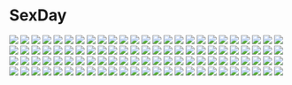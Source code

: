 # SexDay
![](https://konachan.com/jpeg/5d61536e7b89bcf6f4c98206683da347/Konachan.com%20-%20290987%202girls%20aconitea%20bed%20black_hair%20cunnilingus%20game_cg%20gray_hair%20il_shi%20koichi_ai%20long_hair%20navel%20nude%20pussy%20shirt_lift%20short_hair%20uncensored%20yuri.jpg)
![](https://konachan.com/jpeg/179c8f1eeeb3bf40567279104d4a05cd/Konachan.com%20-%20269765%20bike_shorts%20blonde_hair%20blue_eyes%20breasts%20erect_nipples%20gloves%20gradient%20headband%20horns%20loli%20myr_%28p%26d%29%20short_hair%20shorts%20tail%20waifu2x%20watermark.jpg)
![](https://konachan.com/image/5e40f3e5c525f89229d89ce7147a6e1f/Konachan.com%20-%2012627%20elfk%20kokubunji_koyori%20nurse_witch_komugi-chan.jpg)
![](https://konachan.com/image/026e4f81fe6e2ab880e187e2099b787c/Konachan.com%20-%2093797%20black_hair%20brown_eyes%20k-on%21%20long_hair%20nakano_azusa%20school_uniform.jpg)
![](https://konachan.com/jpeg/03e73781ff8a32d5c0382174e2383ce1/Konachan.com%20-%20293398%20censored%20fellatio%20game_cg%20mizuryuu_kei%20orc_soft%20souma_kurumi%20teisoukannen_zero_yariman_kazoku_to_hame_kurui_natsuyasumi.jpg)
![](https://konachan.com/jpeg/d083d014898b83ca32e195ad45f4d348/Konachan.com%20-%20249109%206u_%28eternal_land%29%20bikini%20blue%20blue_hair%20long_hair%20love_live%21_school_idol_project%20sonoda_umi%20swimsuit%20wink%20wristwear%20yellow_eyes.jpg)
![](https://konachan.com/jpeg/0a59c2569d600d7494d8b537d5788c93/Konachan.com%20-%20223520%202girls%20blonde_hair%20blush%20ere_%282516325%29%20flowers%20gothic_wa_mahou_otome%20green_eyes%20japanese_clothes%20short_hair%20skirt%20thighhighs%20yukata.jpg)
![](https://konachan.com/image/020d4270520292cde4106ee55dd237ea/Konachan.com%20-%20232942%20animated%20blush%20breasts%20censored%20game_cg%20long_hair%20nipples%20no_bra%20nopan%20open_shirt%20penis%20pink_hair%20purple_eyes%20pussy%20sayori%20sex%20smile%20spread_legs.gif)
![](https://konachan.com/image/7f0295a14eff64427d4bf66d3058491d/Konachan.com%20-%20117980%20blonde_hair%20breasts%20censored%20game_cg%20janice_claire%20nipples%20penis%20pussy%20sex%20short_hair%20wet%20wrestle_angels.jpg)
![](https://konachan.com/image/620d8921751148b6e7f6d78e7703157a/Konachan.com%20-%20174617%20alice_1218%20green_eyes%20green_hair%20hatsune_miku%20long_hair%20skirt%20thighhighs%20tie%20twintails%20vocaloid%20white.jpg)
![](https://konachan.com/image/4850589a3b3c40cc8ce956e0f6b29299/Konachan.com%20-%2031992%20ass%20bed%20blush%20brown_hair%20censored%20favorite%20game_cg%20happy_margaret%21%20kokonoka%20long_hair%20penis%20sakura_mao%20sex.jpg)
![](https://konachan.com/jpeg/e2134fa659c13d20891a3e8f056ad5d7/Konachan.com%20-%2020709%20black%20eclair%20gotoh_keiji%20kiddy_grade%20lumiere.jpg)
![](https://konachan.com/image/a2f638c3c7a800570750a8f65a850fc0/Konachan.com%20-%20165127%20animal%20cat%20christmas%20elbow_gloves%20erect_nipples%20gloves%20green_hair%20hiro_%28725611%29%20original%20red_eyes%20thighhighs%20underwear%20wink.jpg)
![](https://konachan.com/image/722884c4f0425c88fdc459775e08d5ca/Konachan.com%20-%2053831%20akiyama_mio%20hirasawa_yui%20k-on%21%20kotobuki_tsumugi%20tainaka_ritsu.jpg)
![](https://konachan.com/image/a3d3e690efe98541c4ead8b617e76098/Konachan.com%20-%20174799%202girls%20hat%20headband%20japanese_clothes%20kiss%20konpaku_youmu%20myon%20pink_hair%20saigyouji_yuyuko%20seeker%20short_hair%20touhou%20white_hair%20winter.jpg)
![](https://konachan.com/image/82a3c2ef5869c29d1c3719d2c2663232/Konachan.com%20-%2089418%20clouds%20dark%20jq%20landscape%20moon%20scenic%20signed%20water.jpg)
![](https://konachan.com/image/242807f6a608b6a2a9a33ff50032dd67/Konachan.com%20-%20173663%20blonde_hair%20chain%20horns%20ibuki_notsu%20ibuki_suika%20long_hair%20shackles%20touhou%20twintails%20wristwear%20yellow_eyes.jpg)
![](https://konachan.com/image/0cd864f93229290fd08e95d166b3d1a3/Konachan.com%20-%206722%20fate_testarossa%20mahou_shoujo_lyrical_nanoha%20mahou_shoujo_lyrical_nanoha_strikers.jpg)
![](https://konachan.com/image/ba7be3fb1f5deca17cca5d58c5854eaa/Konachan.com%20-%20284032%20aircraft%20airship%20bodysuit%20breasts%20building%20city%20clouds%20dark_skin%20dress%20gloves%20loli%20necklace%20original%20ponytail%20red_hair%20shade%20shorts%20signed%20stairs%20tree.jpg)
![](https://konachan.com/jpeg/dd1fc3da3741ade9979df7b78e854327/Konachan.com%20-%20277813%20breasts%20nipples%20ono_itaru%20original%20panties%20pantyhose%20pubic_hair%20shirt_lift%20underwear.jpg)
![](https://konachan.com/image/5c34a66d079f89ebfca9832645291572/Konachan.com%20-%2059256%203d%20final_fantasy%20final_fantasy_xiii%20lightning_farron.jpg)
![](https://konachan.com/image/47a0449e6b6afe73c8b15f16ba7cf025/Konachan.com%20-%2062742%20ikkitousen%20school_uniform%20sonsaku_hakufu.jpg)
![](https://konachan.com/image/29532fdddf00a70f20aab4bbbe52fe2e/Konachan.com%20-%2044272%20aria%20blue%20mizunashi_akari%20silhouette.jpg)
![](https://konachan.com/image/c9d870afb8e5485fc621b6dd7d236b2c/Konachan.com%20-%20290581%20anus%20bikini%20bikini_top%20blush%20chain%20hoodie%20long_hair%20navel%20nipples%20open_shirt%20pussy%20red_eyes%20rogia%20swimsuit%20thighhighs%20twintails%20uncensored%20white_hair.jpg)
![](https://konachan.com/image/09fa6ace011c3cd3119e25de9e48d448/Konachan.com%20-%2015926%20aino_minako%20ass%20bow%20breast_grab%20breasts%20cleavage%20group%20hino_rei%20kino_makoto%20leotard%20mizuno_ami%20ponytail%20sailor_mars%20sailor_moon%20shoujo_ai%20twintails.jpg)
![](https://konachan.com/jpeg/2453bb88a602f7fd757535668bf8197f/Konachan.com%20-%20191188%202girls%20angel%20original%20tidsean%20white%20wings.jpg)
![](https://konachan.com/image/21250ad4f6f2ad9f497df5bca2e57547/Konachan.com%20-%20278590%20aliasing%20blonde_hair%20blue%20bow%20braids%20breasts%20choker%20cleavage%20darkmuleth%20dress%20drink%20navel%20saber%20saber_alter%20short_hair%20thighhighs%20yellow_eyes.jpg)
![](https://konachan.com/image/2c9513aa2eb885b01f702b1fa303d037/Konachan.com%20-%20157375%20glasses%20gloves%20goggles%20green_eyes%20green_hair%20gumi%20hat%20instrument%20microphone%20sevten_%28ashkeroth%29%20vocaloid.jpg)
![](https://konachan.com/image/ff68530d57aeaeddb3dfeeb3299414f8/Konachan.com%20-%20262797%20car%20cherry_blossoms%20drink%20flowers%20kneehighs%20male%20original%20petals%20school_uniform%20taka_%28tsmix%29.jpg)
![](https://konachan.com/jpeg/0c45787d4404beb4b684d1387e12b4a6/Konachan.com%20-%20301744%20akai_haato%20blonde_hair%20blue_eyes%20breasts%20cleavage%20dress%20garter%20hololive%20kuria_%28clear_trip_second%29%20long_hair.jpg)
![](https://konachan.com/jpeg/d5a6beacfe48443a3aaf78e803e58d56/Konachan.com%20-%20180670%20ass%20brown_hair%20clouds%20hisui-hitomi%20long_hair%20original%20pink_eyes%20sky%20thighhighs.jpg)
![](https://konachan.com/jpeg/dfa946c3d146715c499e416c2d2ad0d4/Konachan.com%20-%20151717%20chloe_meltrum%20game_cg%20ryuuyoku_no_melodia%20tenmaso%20whirlpool.jpg)
![](https://konachan.com/jpeg/cffa4ab2d54073185fc8c602b846c35d/Konachan.com%20-%2091170%20christmas%20crossover%20hiiragi_noa%20kawashima_ami%20mm%21%20toradora.jpg)
![](https://konachan.com/jpeg/23b3aac85fb83995b3fc2656a3b3b7b0/Konachan.com%20-%20177555%20blue_hair%20choker%20dress%20hatsune_miku%20headdress%20lolita_fashion%20long_hair%20meggy0939%20thighhighs%20twintails%20vocaloid.jpg)
![](https://konachan.com/image/f128943a83e58e48d475a922117eeb8d/Konachan.com%20-%2099207%20ass%20eyepatch%20gun%20infinite_stratos%20laura_bodewig%20nopan%20nyami%20red_eyes%20weapon.jpg)
![](https://konachan.com/image/4c74d424cff5bb4ad932078099bb9c41/Konachan.com%20-%20174067%20anthropomorphism%20black_eyes%20black_hair%20clouds%20dress%20gloves%20halo%20kantai_collection%20mocha%20short_hair%20spear%20tatsuta_%28kancolle%29%20water%20weapon.jpg)
![](https://konachan.com/image/98796ee6127cee787804d26050ba334a/Konachan.com%20-%20271658%20blush%20chinomaron%20dress%20emilia_%28re%3Azero%29%20flowers%20long_hair%20petals%20purple_eyes%20re%3Azero_kara_hajimeru_isekai_seikatsu%20ribbons%20rose%20white_hair.jpg)
![](https://konachan.com/image/2593a24a2b9659159afb42ece4f965e2/Konachan.com%20-%2016037%20tagme.jpg)
![](https://konachan.com/image/918a153ecc241c5c74713733a2c83b1e/Konachan.com%20-%20208073%20aqua_eyes%20breasts%20candy%20cropped%20food%20fruit%20lollipop%20nipples%20popsicle%20purple_hair%20sakimichan%20stocking_%28character%29%20watermelon.jpg)
![](https://konachan.com/jpeg/512ddfd385643a51a8459a0c148d0c5d/Konachan.com%20-%20292079%20black_hair%20cherry_blossoms%20flowers%20long_hair%20original%20petals%20purple_eyes%20school_uniform%20skirt%20water%20yuzua.jpg)
![](https://konachan.com/jpeg/7094fdb8cfd41f2d2699954175bf0942/Konachan.com%20-%20287985%20blush%20bra%20breasts%20cameltoe%20cleavage%20drink%20food%20fruit%20gray_hair%20long_hair%20navel%20original%20panties%20purple_eyes%20thighhighs%20underwear%20yoshida_iyo.jpg)
![](https://konachan.com/jpeg/ebfc7253f293d90c92fcbbd8c6a1bf94/Konachan.com%20-%2093066%20animal_ears%20hat%20inubashiri_momiji%20katana%20pop_%28lovelikepop%29%20sword%20tail%20touhou%20weapon%20white%20wolfgirl.jpg)
![](https://konachan.com/image/5213e1ab6ef451d2b8d78c6a2c2b75e0/Konachan.com%20-%2044455%20blue_eyes%20blush%20nanao_naru%20purple_hair%20ribbons%20school_uniform%20teddy_bear%20valentine.jpg)
![](https://konachan.com/jpeg/856a15b0e6eda9c3cd92014a2c41c133/Konachan.com%20-%20253595%202girls%20animal%20bat%20blonde_hair%20building%20dress%20long_hair%20moon%20night%20purple_hair%20red_eyes%20ribbons%20short_hair%20skirt%20sky%20touhou%20tree%20vampire%20wings.jpg)
![](https://konachan.com/image/738c1f573e789fd0d76cdc9d805a6564/Konachan.com%20-%20188855%202girls%20aconitea%20bed%20black_hair%20blush%20doll%20eyepatch%20gray_hair%20headband%20hug%20long_hair%20navel%20panties%20pantyhose%20shoujo_ai%20sleeping%20underwear%20white_hair.jpg)
![](https://konachan.com/image/5f3e1ee21697cd6aa7273a03a9e3f92a/Konachan.com%20-%2063949%20blush%20cameltoe%20favorite%20game_cg%20hoshizora_no_memoria%20nipples%20ototsu_yume%20panties%20shida_kazuhiro%20topless%20underwear.jpg)
![](https://konachan.com/jpeg/2d16cabd097d2717425edcc9fe847fe9/Konachan.com%20-%20122438%20akaikitsune%20butterfly%20fan%20hat%20japanese_clothes%20kimono%20petals%20pink_eyes%20pink_hair%20saigyouji_yuyuko%20short_hair%20touhou%20tree.jpg)
![](https://konachan.com/image/a5dfea0aee30c73d3382766cc57870f8/Konachan.com%20-%20221614%20ass%20blue_eyes%20blue_hair%20bondage%20edogawakid%20long_hair%20maid%20panties%20pink_hair%20puck%20red_eyes%20short_hair%20stockings%20thighhighs%20twins%20underwear%20white_hair.jpg)
![](https://konachan.com/image/93d408303960bc523e0817a85b2e6677/Konachan.com%20-%2089755%20animal%20butterfly%20cat%20dress%20japanese_clothes%20original%20red_eyes%20setona_%28daice%29%20thighhighs%20white_hair%20wings.jpg)
![](https://konachan.com/image/5391857a4d8195df3eefa931480abe09/Konachan.com%20-%20264282%20azur_lane%20black_hair%20blush%20bra%20breasts%20cleavage%20foxgirl%20hamo%20nipples%20panties%20pussy%20see_through%20spread_legs%20thighhighs%20underwear%20yellow_eyes.jpg)
![](https://konachan.com/jpeg/654c2a688a49ea838f197afcd87e08be/Konachan.com%20-%2098223%20animal%20blue_eyes%20blush%20dog%20game_cg%20harukazedori_ni_tomarigi_wo%20loli%20momotani_harune%20red_hair%20skirt%20tears%20tsurugi_hagane%20twintails.jpg)
![](https://konachan.com/jpeg/4bdd0459b2a698aed38241edf3b09d36/Konachan.com%20-%20294205%20blonde_hair%20clouds%20magic%20mamemochi%20moon%20red_eyes%20rumia%20shirt%20short_hair%20skirt%20sky%20touhou.jpg)
![](https://konachan.com/jpeg/831388c704dd7598f4b97584663308b1/Konachan.com%20-%20181482%20black_hair%20flowers_%28game%29%20game_cg%20innocent_grey%20long_hair%20school_uniform%20shirahane_suou%20socks%20sugina_miki.jpg)
![](https://konachan.com/jpeg/19ab4dc4e2028e6c308dcbc13487d0c8/Konachan.com%20-%20157517%20119%20animal%20book%20long_hair%20mage%20mouse%20patchouli_knowledge%20purple_hair%20touhou%20wand.jpg)
![](https://konachan.com/image/12057e91412843e90de4e9a7e053fbfc/Konachan.com%20-%20252005%202girls%20blue_eyes%20blue_hair%20glasses%20headband%20kaminaga_kouko%20long_hair%20newtype%20scan%20short_hair%20shuto_suzu%20tagme_%28artist%29%20twintails%20yellow_eyes.jpg)
![](https://konachan.com/jpeg/68de20c2051a348dcaddeb37a2e092c7/Konachan.com%20-%20301734%20dress%20gray_hair%20halo%20hoodie%20long_hair%20mechagirl%20original%20pantyhose%20signed%20sword%20tamarashi%20weapon%20wings.jpg)
![](https://konachan.com/image/71b96c2c18a2fe766d3232c9dffff6ec/Konachan.com%20-%20207163%20aqua_eyes%20blonde_hair%20bodysuit%20bondage%20boots%20cape%20celes_chere%20chain%20elbow_gloves%20final_fantasy%20gloves%20nagase_haruhito%20skintight%20thighhighs.jpg)
![](https://konachan.com/image/2214729ff24e3f1eeece4a215fa4947d/Konachan.com%20-%2076797%20angel_beats%21%20long_hair%20tachibana_kanade%20white_hair%20wings%20yellow_eyes.jpg)
![](https://konachan.com/jpeg/92d890506bf7faeb98b985edcd9c8466/Konachan.com%20-%20287409%20barefoot%20bath%20bathtub%20black_hair%20bra%20drink%20glasses%20leaves%20long_hair%20original%20phone%20red_eyes%20rubber_duck%20see_through%20skirt%20underwear%20water%20wet.jpg)
![](https://konachan.com/jpeg/23c9cdcae40a4f0e542ddd985ff8afb7/Konachan.com%20-%20105330%20gumi%20vocaloid.jpg)
![](https://konachan.com/jpeg/5bdd6554e02513e6aa5a8d42d0aeb98d/Konachan.com%20-%20294402%20animal_ears%20blonde_hair%20breasts%20catgirl%20cleavage%20garter_belt%20ia_%28ias1010%29%20long_hair%20maid%20original%20red_eyes%20short_hair%20tail%20thighhighs%20white_hair.jpg)
![](https://konachan.com/jpeg/8c6168d050cf017e54b84db69cffeea7/Konachan.com%20-%20150279%20food%20gray%20headphones%20long_hair%20original%20pocky%20red_hair%20sakura_hanpen%20scarf%20school_uniform%20skirt.jpg)
![](https://konachan.com/jpeg/835aa3e5efc05d665c42b57e845b2da8/Konachan.com%20-%20174447%20all_male%20kanbara_akihito%20kyoukai_no_kanata%20male%20nase_hiroomi%20scarf%20snow%20yukinokoe.jpg)
![](https://konachan.com/image/2fdad370999d5555e8faa766100cfe30/Konachan.com%20-%20239052%20aqua_eyes%20black_hair%20blonde_hair%20brown_eyes%20brown_hair%20fang%20headband%20katou_megumi%20long_hair%20pantyhose%20red_eyes%20short_hair%20skirt%20twintails.jpg)
![](https://konachan.com/image/0de54dec58423a6e4c92fe8bbc1aa21d/Konachan.com%20-%2066643%20japanese_clothes%20miko%20tagme.jpg)
![](https://konachan.com/image/59e111dc585a4633d6851b3930dc34c3/Konachan.com%20-%20278858%20aqua_eyes%20aqua_hair%20blush%20headband%20long_hair%20no_bra%20nopan%20pussy%20school_uniform%20skirt%20tagme_%28artist%29%20thighhighs%20torn_clothes%20uncensored%20white.jpg)
![](https://konachan.com/image/512ef7fda0fe5011c55a3c262206b368/Konachan.com%20-%2016152%20tagme.jpg)
![](https://konachan.com/image/8e370dc0c1ed080da93204f87ba92ad0/Konachan.com%20-%20185677%20elbow_gloves%20gloves%20halo%20jibril%20long_hair%20navel%20no_game_no_life%20pink_hair%20wings%20yonehara.jpg)
![](https://konachan.com/image/b1b4ab99134b8dd721a8ff907b894f84/Konachan.com%20-%2060522%20cantarella_%28vocaloid%29%20cendrillon_%28vocaloid%29%20hatsune_miku%20suzushiro%20vocaloid.jpg)
![](https://konachan.com/image/b00da0ae9867b42f7c75f7c9a207143e/Konachan.com%20-%20127578%20boku_wa_tomodachi_ga_sukunai%20hayama_eishi%20kashiwazaki_sena%20mikazuki_yozora.jpg)
![](https://konachan.com/image/56e207a9a76fd47f574f2844a5fb353c/Konachan.com%20-%2017600%20tsubasa_reservoir_chronicle.jpg)
![](https://konachan.com/image/354b19046c217cb99b074717f6656b2c/Konachan.com%20-%2094158%20gumi%20hinanosuke%20vocaloid.jpg)
![](https://konachan.com/image/8cda79d42c8216d8767373d78bf119e0/Konachan.com%20-%2012331%20artoria_pendragon_%28all%29%20fate_%28series%29%20fate_stay_night%20saber.jpg)
![](https://konachan.com/image/407dd694139c3a2a00ac35397b52e685/Konachan.com%20-%2080370%20black_rock_shooter%20chain%20gun%20kawai_makoto%20kuroi_mato%20long_hair%20twintails%20weapon.jpg)
![](https://konachan.com/image/b91f4c91968e59664a10b85e853f3cff/Konachan.com%20-%2059508%20erect_nipples%20hatsune_miku%20kagamine_len%20kagamine_rin%20kaito%20lots_of_laugh_%28vocaloid%29%20male%20meiko%20powhu%20vocaloid.jpg)
![](https://konachan.com/image/15605ddc1adc03ec229598beb035d9d6/Konachan.com%20-%20228629%20building%20car%20dress%20flowers%20guitar%20hat%20instrument%20kitsu%2B3%20leaves%20male%20mirror%20original%20scenic%20signed%20summer%20summer_dress%20sunflower.jpg)
![](https://konachan.com/image/a48890db11c9a32406bce17b0deb535c/Konachan.com%20-%20114630%20akemi_homura%20black_hair%20blue_eyes%20blue_hair%20kaname_madoka%20kyuubee%20miki_sayaka%20pink_eyes%20pink_hair%20purple_eyes%20red_eyes%20red_hair%20sakura_kyouko.jpg)
![](https://konachan.com/image/717d43cbdc47f7f5ef3c749fa11836a6/Konachan.com%20-%2079546%20kanna_bismarch%20marion_phauna%20matilda_matisse%20shaman_king%20yoh_asakura.jpg)
![](https://konachan.com/jpeg/b172d51f90bb9dbe0880bcf06cc408e3/Konachan.com%20-%20266352%20ball%20circus%20clouds%20game_cg%20kosaka_miyori%20mitsumomo_mamu%20orange_eyes%20ponytail%20purple_hair%20sky%20swimsuit%20tenpure%21%21%20water.jpg)
![](https://konachan.com/jpeg/5c9021aed2a5fc8db88dae4174395d15/Konachan.com%20-%2034528%20kitsu_chiri%20sayonara_zetsubou_sensei%20vector.jpg)
![](https://konachan.com/jpeg/5d97bdad7289130cdcab5e103818f258/Konachan.com%20-%20293699%20ass%20azur_lane%20bed%20bikini%20cameltoe%20close%20cropped%20gg-e%20goggles%20ponytail%20red_hair%20short_hair%20swimsuit%20thighhighs%20waifu2x%20yellow_eyes%20zara_%28azur_lane%29.jpg)
![](https://konachan.com/image/e08897bd76b12158e3b1f2a2702a617a/Konachan.com%20-%2062806%20bra%20nopan%20open_shirt%20ribbons%20school_uniform%20thighhighs%20underwear.jpg)
![](https://konachan.com/jpeg/0c5f1ba5ca2316deff61753c856be005/Konachan.com%20-%20126801%20animal_ears%20black_hair%20breasts%20catgirl%20fang%20nipples%20no_bra%20original%20panties%20rayn%20red_eyes%20short_hair%20tail%20thighhighs%20topless%20underwear.jpg)
![](https://konachan.com/jpeg/ee464cf257e82aadbd53a0f90f1cf9f9/Konachan.com%20-%20303080%20blue_eyes%20blue_hair%20blush%20book%20kasuga_ayumu_%28artist%29%20long_hair%20school_uniform%20signed%20skirt%20thighhighs%20watermark%20yukinoshita_yukino.jpg)
![](https://konachan.com/jpeg/760777abbddb79877e9524189f6d001f/Konachan.com%20-%20163582%202girls%20blonde_hair%20dress%20eyepatch%20green_hair%20hat%20ice_%26_choco%20kokonobi%20nanao_naru%20original%20pointed_ears%20school_swimsuit%20swimsuit%20underboob.jpg)
![](https://konachan.com/jpeg/c27ce93dfa877cc2c1ffa48f0f73119f/Konachan.com%20-%20179198%20aino_megumi%20happinesscharge_precure%21%20inoshishi%20oomori_yuuko%20precure%20sagara_seiji%20shirayuki_hime%20valentine.jpg)
![](https://konachan.com/jpeg/1a39c014a21ea5c3e7678aab4575375f/Konachan.com%20-%20128416%20blonde_hair%20blush%20long_hair%20monogatari_%28series%29%20nisemonogatari%20nude%20oshino_shinobu%20pointed_ears%20white%20wink%20yellow_eyes.jpg)
![](https://konachan.com/image/a1ae0d227ab75439ace77a5d4aa6b836/Konachan.com%20-%207256%20selendille_diana%20wiz_anniversary.jpg)
![](https://konachan.com/image/974c0420bc700603f60321a8d387fe98/Konachan.com%20-%2092979%20animal_ears%20blonde_hair%20blue_eyes%20bunny_ears%20bunnygirl%20hakurei_reimu%20inaba_tewi%20miko%20porurin%20red_eyes%20red_hair%20tagme%20tatara_kogasa%20touhou%20water.jpg)
![](https://konachan.com/jpeg/97bc13c901dfc1849d64921395631307/Konachan.com%20-%20195259%20blonde_hair%20blue_eyes%20game_cg%20g.i.b._girls_in_black%20otonashi_sorami%20rken%20school_uniform%20thighhighs%20whirlpool%20wink.jpg)
![](https://konachan.com/image/a3cdd2c86ec1282f68d016a221834b0c/Konachan.com%20-%2067579%20houjuu_nue%20tora_tooru%20touhou.jpg)
![](https://konachan.com/image/dd0c3ce3457e0c501565b1ac6f18a26c/Konachan.com%20-%20178653%202girls%20anthropomorphism%20bath%20breasts%20hayakawa_akari%20hyuuga_%28kancolle%29%20ise_%28kancolle%29%20kantai_collection%20nude%20onsen%20water.jpg)
![](https://konachan.com/image/7f5b9dcd5b3934e9b6ae490dd17ea1aa/Konachan.com%20-%20247519%20bodysuit%20fate_grand_order%20fate_%28series%29%20hc%20long_hair%20purple_hair%20red_eyes%20scathach_%28fate_grand_order%29%20skintight%20spear%20weapon.jpg)
![](https://konachan.com/image/3468caff776455714b6b79e9058cc345/Konachan.com%20-%20307341%20bbeedol%20blue_eyes%20blush%20braids%20flowers%20long_hair%20original%20purple_hair.jpg)
![](https://konachan.com/image/77d2291c80dc530479e6a9cee73316f9/Konachan.com%20-%20199749%20black_hair%20black_rock_shooter%20choker%20green_eyes%20horns%20long_hair%20magic%20skull%20takanashi_yomi.jpg)
![](https://konachan.com/image/97ee003bbee308bee2959a32f8d33b78/Konachan.com%20-%20115911%20bikini%20black_hair%20game_cg%20long_hair%20rajyo_setsura%20rasetsu%20red_eyes%20swimsuit%20vibrator.jpg)
![](https://konachan.com/image/e8ab419900a9d33c0854649fd531fc0b/Konachan.com%20-%2086347%20card_captor_sakura%20clamp%20kinomoto_sakura.jpg)
![](https://konachan.com/image/6d61e672728f5d1941fa0750d4f060b6/Konachan.com%20-%20136750%20alvin%20elise_lutas%20jude_mathis%20tales_of_xillia%20tippo.jpg)
![](https://konachan.com/jpeg/59ce2eec75c2efc96529fba70e9e3a33/Konachan.com%20-%20215572%20animal_ears%20black_hair%20blue_eyes%20blush%20cat_smile%20catgirl%20game_cg%20headdress%20long_hair%20male%20neko_works%20nekopara%20sayori%20twintails%20white_hair%20wristwear.jpg)
![](https://konachan.com/image/dca3de73a46c149817318a0dee02a1ba/Konachan.com%20-%20174835%20anthropomorphism%20black_hair%20gloves%20hellshock%20kantai_collection%20short_hair%20sword%20tenryuu_%28kancolle%29%20tie%20weapon%20yellow_eyes.jpg)
